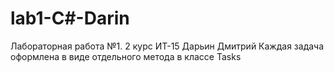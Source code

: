 # lab1-C#-Darin
Лабораторная работа №1.
2 курс ИТ-15 Дарьин Дмитрий
Каждая задача оформлена в виде отдельного метода в классе Tasks
